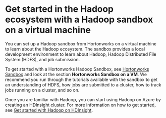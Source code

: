 <properties
	pageTitle="Use a Hadoop sandbox to learn about Hadoop | Microsoft Azure"
	description="To start learning about using the Hadoop ecosystem, you can set up a Hadoop sandbox from Hortonworks on an Azure virtual machine. "
	keywords="hadoop emulator,hadoop sandbox"
	editor="cgronlun"
	manager="paulettm"
	services="hdinsight"
	authors="nitinme"
	documentationCenter=""
	tags="azure-portal"/>

<tags
	ms.service="hdinsight"
	ms.workload="big-data"
	ms.tgt_pltfrm="na"
	ms.devlang="na"
	ms.topic="article"
	ms.date="05/05/2016"
	ms.author="nitinme"/>

# Get started in the Hadoop ecosystem with a Hadoop sandbox on a virtual machine

You can set up a Hadoop sandbox from Hortonworks on a virtual machine to learn about the Hadoop ecosystem. The sandbox provides a local development environment to learn about Hadoop, Hadoop Distributed File System (HDFS), and job submission.

To get started with a Hortonworks Hadoop Sandbox, see [Hortonworks Sandbox](http://hortonworks.com/downloads/#sandbox) and look at the section **Hortonworks Sandbox on a VM**. We recommend you run through the tutorials available with the sandbox to get an understanding of HDFS, how jobs are submitted to a cluster, how to track jobs running on a cluster, and so on.

Once you are familiar with Hadoop, you can start using Hadoop on Azure by creating an HDInsight cluster. For more information on how to get started, see [Get started with Hadoop on HDInsight](hdinsight-hadoop-linux-tutorial-get-started.md).

